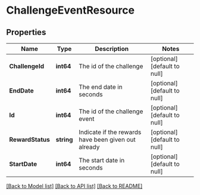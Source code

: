 # ChallengeEventResource

## Properties
Name | Type | Description | Notes
------------ | ------------- | ------------- | -------------
**ChallengeId** | **int64** | The id of the challenge | [optional] [default to null]
**EndDate** | **int64** | The end date in seconds | [optional] [default to null]
**Id** | **int64** | The id of the challenge event | [optional] [default to null]
**RewardStatus** | **string** | Indicate if the rewards have been given out already  | [optional] [default to null]
**StartDate** | **int64** | The start date in seconds | [optional] [default to null]

[[Back to Model list]](../README.md#documentation-for-models) [[Back to API list]](../README.md#documentation-for-api-endpoints) [[Back to README]](../README.md)


